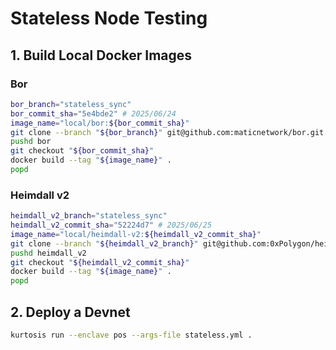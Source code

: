 # Stateless Node Testing

## 1. Build Local Docker Images

### Bor

```bash
bor_branch="stateless_sync"
bor_commit_sha="5e4bde2" # 2025/06/24
image_name="local/bor:${bor_commit_sha}"
git clone --branch "${bor_branch}" git@github.com:maticnetwork/bor.git
pushd bor
git checkout "${bor_commit_sha}"
docker build --tag "${image_name}" .
popd
```

### Heimdall v2

```bash
heimdall_v2_branch="stateless_sync"
heimdall_v2_commit_sha="52224d7" # 2025/06/25
image_name="local/heimdall-v2:${heimdall_v2_commit_sha}"
git clone --branch "${heimdall_v2_branch}" git@github.com:0xPolygon/heimdall-v2.git
pushd heimdall_v2
git checkout "${heimdall_v2_commit_sha}"
docker build --tag "${image_name}" .
popd
```

## 2. Deploy a Devnet

```bash
kurtosis run --enclave pos --args-file stateless.yml .
```
